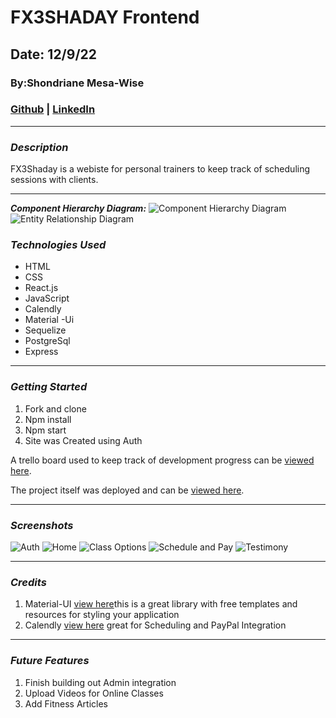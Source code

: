 # FX3SHADAY Frontend
## Date: 12/9/22
### By:Shondriane Mesa-Wise
### [Github](https://github.com/shondriane) | [LinkedIn](https://www.linkedin.com/in/shondriane-mesa-wise/)

***

### ***Description***
FX3Shaday is a webiste for personal trainers to keep track of scheduling sessions with clients.

***

**_Component Hierarchy Diagram:_**
![Component Hierarchy Diagram](./CHD.png)
![Entity Relationship Diagram](./ERD.png)

### ***Technologies Used***
* HTML
* CSS
* React.js
* JavaScript
* Calendly
* Material -Ui
* Sequelize
* PostgreSql
* Express




***

### ***Getting Started***
1. Fork and clone
2. Npm install
3. Npm start
4. Site was Created using Auth 

A trello board used to keep track of development progress can be [viewed here](https://trello.com/b/IzDMz1Dm/fx3).

The project itself was deployed and can be [viewed here](https://fx3shadayfitness.herokuapp.com/).

***

### ***Screenshots***
![Auth](./Auth.png)
![Home](./Home.png)
![Class Options](./ClassBooking.png)
![Schedule and Pay](./Scheduling.png)
![Testimony](./Testimonies.png)

***
### ***Credits***
1. Material-UI [view here](https://mui.com/material-ui/)this is a great library with free templates and resources for styling your application
2. Calendly [view here](https://calendly.com/) great for Scheduling and PayPal Integration

***

### ***Future Features***
1. Finish building out Admin integration
2. Upload Videos for Online Classes
3. Add Fitness Articles
